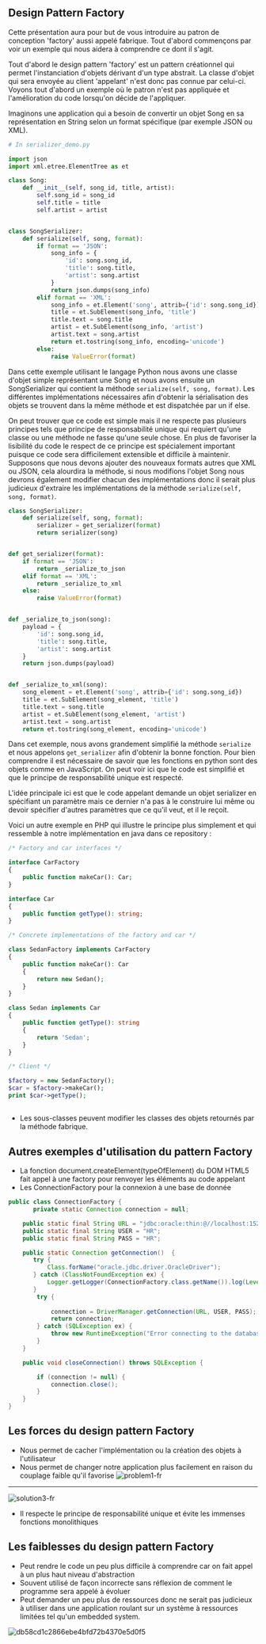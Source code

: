 ## Design Pattern Factory

Cette présentation aura pour but de vous introduire au patron de conception 'factory' aussi appelé fabrique. Tout
d'abord commençons par voir un exemple qui nous aidera à comprendre ce dont il s'agit.

Tout d'abord le design pattern 'factory' est un pattern créationnel qui permet l'instanciation d'objets dérivant d'un
type abstrait. La classe d'objet qui sera envoyée au client 'appelant' n'est donc pas connue par celui-ci. Voyons tout
d'abord un exemple où le patron n'est pas appliquée et l'amélioration du code lorsqu'on décide de l'appliquer.

Imaginons une application qui a besoin de convertir un objet Song en sa représentation en String selon un format spécifique
(par exemple JSON ou XML). 

```python
# In serializer_demo.py

import json
import xml.etree.ElementTree as et

class Song:
    def __init__(self, song_id, title, artist):
        self.song_id = song_id
        self.title = title
        self.artist = artist


class SongSerializer:
    def serialize(self, song, format):
        if format == 'JSON':
            song_info = {
                'id': song.song_id,
                'title': song.title,
                'artist': song.artist
            }
            return json.dumps(song_info)
        elif format == 'XML':
            song_info = et.Element('song', attrib={'id': song.song_id})
            title = et.SubElement(song_info, 'title')
            title.text = song.title
            artist = et.SubElement(song_info, 'artist')
            artist.text = song.artist
            return et.tostring(song_info, encoding='unicode')
        else:
            raise ValueError(format)
```

Dans cette exemple utilisant le langage Python nous avons une classe d'objet simple représentant une Song et nous avons
ensuite un SongSerializer qui contient la méthode `serialize(self, song, format)`. Les différentes implémentations nécessaires
afin d'obtenir la sérialisation des objets se trouvent dans la même méthode et est dispatchée par un if else.

On peut trouver que ce code est simple mais il ne respecte pas plusieurs principes tels que principe de responsabilité unique
qui requiert qu'une classe ou une méthode ne fasse qu'une seule chose. En plus de favoriser la lisibilité du code le respect 
de ce principe est spécialement important puisque ce code sera difficilement extensible et difficile à maintenir. Supposons que nous
devons ajouter des nouveaux formats autres que XML ou JSON, cela alourdira la méthode, si nous modifions l'objet Song nous devrons également
modifier chacun des implémentations donc il serait plus judicieux d'extraire les implémentations de la méthode `serialize(self, song, format)`.

```python
class SongSerializer:
    def serialize(self, song, format):
        serializer = get_serializer(format)
        return serializer(song)


def get_serializer(format):
    if format == 'JSON':
        return _serialize_to_json
    elif format == 'XML':
        return _serialize_to_xml
    else:
        raise ValueError(format)


def _serialize_to_json(song):
    payload = {
        'id': song.song_id,
        'title': song.title,
        'artist': song.artist
    }
    return json.dumps(payload)


def _serialize_to_xml(song):
    song_element = et.Element('song', attrib={'id': song.song_id})
    title = et.SubElement(song_element, 'title')
    title.text = song.title
    artist = et.SubElement(song_element, 'artist')
    artist.text = song.artist
    return et.tostring(song_element, encoding='unicode')
```

Dans cet exemple, nous avons grandement simplifié la méthode `serialize` et nous appelons `get_serializer` afin d'obtenir
la bonne fonction. Pour bien comprendre il est nécessaire de savoir que les fonctions en python sont des objets comme 
en JavaScript. On peut voir ici que le code est simplifié et que le principe de responsabilité unique est respecté.

L'idée principale ici est que le code appelant demande un objet serializer en spécifiant un paramètre mais ce dernier
n'a pas à le construire lui même ou devoir spécifier d'autres paramètres que ce qu'il veut, et il le reçoit.

Voici un autre exemple en PHP qui illustre le principe plus simplement et qui ressemble à notre implémentation en java dans ce repository :

```php
/* Factory and car interfaces */

interface CarFactory
{
    public function makeCar(): Car;
}

interface Car
{
    public function getType(): string;
}

/* Concrete implementations of the factory and car */

class SedanFactory implements CarFactory
{
    public function makeCar(): Car
    {
        return new Sedan();
    }
}

class Sedan implements Car
{
    public function getType(): string
    {
        return 'Sedan';
    }
}

/* Client */

$factory = new SedanFactory();
$car = $factory->makeCar();
print $car->getType();
```

##

* Les sous-classes peuvent modifier les classes des objets retournés par la méthode fabrique.


## Autres exemples d'utilisation du pattern Factory

* La fonction document.createElement(typeOfElement) du DOM HTML5 fait appel à une factory pour renvoyer les éléments au code appelant
* Les ConnectionFactory pour la connexion à une base de donnée
```java
public class ConnectionFactory {
       private static Connection connection = null;

    public static final String URL = "jdbc:oracle:thin:@//localhost:1521/";
    public static final String USER = "HR";
    public static final String PASS = "HR";

    public static Connection getConnection()  {
       try {
           Class.forName("oracle.jdbc.driver.OracleDriver");
       } catch (ClassNotFoundException ex) {
           Logger.getLogger(ConnectionFactory.class.getName()).log(Level.SEVERE, null, ex);
       }
        try {
          
            connection = DriverManager.getConnection(URL, USER, PASS);
            return connection;
        } catch (SQLException ex) {
            throw new RuntimeException("Error connecting to the database", ex);
        }
    }

    public void closeConnection() throws SQLException {

        if (connection != null) {
            connection.close();
        }
    }
}
```

## Les forces du design pattern Factory

* Nous permet de cacher l'implémentation ou la création des objets à l'utilisateur
* Nous permet de changer notre application plus facilement en raison du couplage faible qu'il favorise
![problem1-fr](https://user-images.githubusercontent.com/58618673/194399540-1eda8b71-51af-4548-8588-7b66537e6ef8.png)
---
![solution3-fr](https://user-images.githubusercontent.com/58618673/194400995-347c884d-bd8c-43e7-9703-e3239b7470fc.png)
* Il respecte le principe de responsabilité unique et évite les immenses fonctions monolithiques


## Les faiblesses du design pattern Factory

* Peut rendre le code un peu plus difficile à comprendre car on fait appel à un plus haut niveau d'abstraction
* Souvent utilisé de façon incorrecte sans réflexion de comment le programme sera appelé à évoluer
* Peut demander un peu plus de ressources donc ne serait pas judicieux à utiliser dans une application roulant sur un système à ressources limitées tel qu'un embedded system.

![db58cd1c2866ebe4bfd72b4370e5d0f5](https://user-images.githubusercontent.com/58618673/194405890-2b2c421a-1113-42e3-9dfe-1dab97f933cf.png)